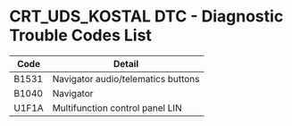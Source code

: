 # CRT_UDS_KOSTAL DTC - Diagnostic Trouble Codes List

| Code | Detail |
| - | - |
| B1531 | Navigator audio/telematics buttons |
| B1040 | Navigator |
| U1F1A | Multifunction control panel LIN |
